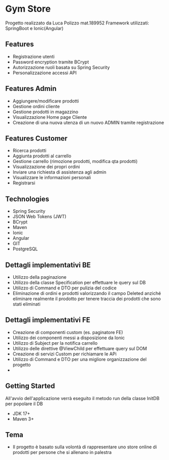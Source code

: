 # Gym Store
Progetto realizzato da Luca Polizzo mat.189952
Framework utilizzati: SpringBoot e Ionic(Angular)

## Features
* Registrazione utenti
* Password encryption tramite BCrypt
* Autorizzazione ruoli basata su Spring Security
* Personalizzazione accessi API

## Features Admin
* Aggiungere/modificare prodotti
* Gestione ordini cliente
* Gestione prodotti in magazzino
* Visualizzazione Home page Cliente
* Creazione di una nuova utenza di un nuovo ADMIN tramite registrazione

## Features Customer
* Ricerca prodotti
* Aggiunta prodotti al carrello
* Gestione carrello (rimozione prodotti, modifica qta prodotti)
* Visualizzazione dei propri ordini
* Inviare una richiesta di assistenza agli admin
* Visualizzare le informazioni personali
* Registrarsi

## Technologies
* Spring Security
* JSON Web Tokens (JWT)
* BCrypt
* Maven
* Ionic
* Angular
* GIT
* PostgreSQL

## Dettagli implementativi BE
* Utilizzo della paginazione
* Utilizzo della classe Specification per effettuare le query sul DB
* Utilizzo di Command e DTO per pulizia del codice
* Eliminazione di ordini e prodotti valorizzando il campo Deleted anziché eliminare realmente il prodotto
per tenere traccia dei prodotti che sono stati eliminati 


## Dettagli implementativi FE
* Creazione di componenti custom (es. paginatore FE)
* Utilizzo dei componenti messi a disposizione da Ionic
* Utilizzo di Subject per la notifica carrello
* Utilizzo delle direttive @ViewChild per effettuare query sul DOM
* Creazione di servizi Custom per richiamare le APi
* Utilizzo di Command e DTO per una migliore organizzazione del progetto
* 

## Getting Started
All'avvio dell'applicazione verrà eseguito il metodo run della classe InitDB per popolare il DB
* JDK 17+
* Maven 3+


## Tema
* Il progetto è basato sulla volontà di rappresentare uno store online di prodotti per persone che si allenano in palestra
